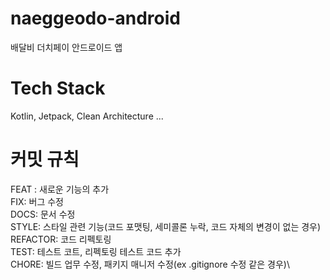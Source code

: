 # naeggeodo-android
배달비 더치페이 안드로이드 앱


# Tech Stack
Kotlin, Jetpack, Clean Architecture ... 



# 커밋 규칙
FEAT : 새로운 기능의 추가\
FIX: 버그 수정\
DOCS: 문서 수정\
STYLE: 스타일 관련 기능(코드 포맷팅, 세미콜론 누락, 코드 자체의 변경이 없는 경우)\
REFACTOR: 코드 리펙토링\
TEST: 테스트 코트, 리펙토링 테스트 코드 추가\
CHORE: 빌드 업무 수정, 패키지 매니저 수정(ex .gitignore 수정 같은 경우)\
